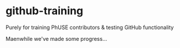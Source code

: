 # github-training
Purely for training PhUSE contributors &amp; testing GitHub functionality

Maenwhile we've made some progress...
